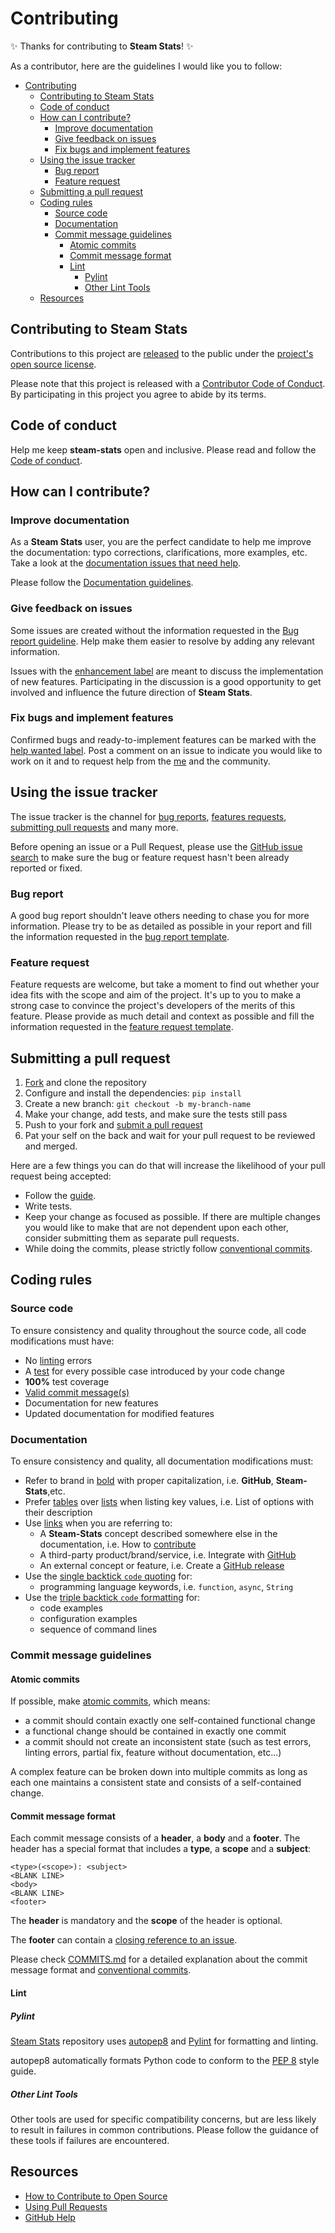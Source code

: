 # Contributing

✨ Thanks for contributing to **Steam Stats**! ✨

[fork]: https://github.com/nicconike/steam-stats/fork
[pr]: https://github.com/nicconike/steam-stats/compare
[code-of-conduct]: CODE_OF_CONDUCT.md

As a contributor, here are the guidelines I would like you to follow:

- [Contributing](#contributing)
	- [Contributing to Steam Stats](#contributing-to-steam-stats)
	- [Code of conduct](#code-of-conduct)
	- [How can I contribute?](#how-can-i-contribute)
		- [Improve documentation](#improve-documentation)
		- [Give feedback on issues](#give-feedback-on-issues)
		- [Fix bugs and implement features](#fix-bugs-and-implement-features)
	- [Using the issue tracker](#using-the-issue-tracker)
		- [Bug report](#bug-report)
		- [Feature request](#feature-request)
	- [Submitting a pull request](#submitting-a-pull-request)
	- [Coding rules](#coding-rules)
		- [Source code](#source-code)
		- [Documentation](#documentation)
		- [Commit message guidelines](#commit-message-guidelines)
			- [Atomic commits](#atomic-commits)
			- [Commit message format](#commit-message-format)
			- [Lint](#lint)
				- [Pylint](#pylint)
				- [Other Lint Tools](#other-lint-tools)
	- [Resources](#resources)

## Contributing to Steam Stats

Contributions to this project are [released](https://help.github.com/articles/github-terms-of-service/#6-contributions-under-repository-license) to the public under the [project's open source license](LICENSE).

Please note that this project is released with a [Contributor Code of Conduct][code-of-conduct]. By participating in this project you agree to abide by its terms.

## Code of conduct

Help me keep **steam-stats** open and inclusive. Please read and follow the [Code of conduct](CODE_OF_CONDUCT.md).

## How can I contribute?

### Improve documentation

As a **Steam Stats** user, you are the perfect candidate to help me improve the documentation: typo corrections, clarifications, more examples, etc. Take a look at the [documentation issues that need help](https://github.com/Nicconike/Steam-Stats/issues/new?assignees=nicconike&labels=documentation&projects=&template=documentation.yml&title=%5BDOC%5D+).

Please follow the [Documentation guidelines](#documentation).

### Give feedback on issues

Some issues are created without the information requested in the [Bug report guideline](#bug-report).
Help make them easier to resolve by adding any relevant information.

Issues with the [enhancement label](https://github.com/Nicconike/Steam-Stats/labels/enhancement) are meant to discuss the implementation of new features.
Participating in the discussion is a good opportunity to get involved and influence the future direction of **Steam Stats**.

### Fix bugs and implement features

Confirmed bugs and ready-to-implement features can be marked with the [help wanted label](https://github.com/Nicconike/Steam-Stats/labels/help%20wanted).
Post a comment on an issue to indicate you would like to work on it and to request help from the [me](https://github.com/Nicconike) and the community.

## Using the issue tracker

The issue tracker is the channel for [bug reports](#bug-report), [features requests](#feature-request), [submitting pull requests](#submitting-a-pull-request) and many more.

Before opening an issue or a Pull Request, please use the [GitHub issue search](https://github.com/Nicconike/Steam-Stats/issues?q=is%3Aissue) to make sure the bug or feature request hasn't been already reported or fixed.

### Bug report

A good bug report shouldn't leave others needing to chase you for more information.
Please try to be as detailed as possible in your report and fill the information requested in the [bug report template](https://github.com/Nicconike/Steam-Stats/issues/new?assignees=nicconike&labels=bug&projects=&template=bug-report.yml&title=%5BBUG%5D+).

### Feature request

Feature requests are welcome, but take a moment to find out whether your idea fits with the scope and aim of the project.
It's up to you to make a strong case to convince the project's developers of the merits of this feature.
Please provide as much detail and context as possible and fill the information requested in the [feature request template](https://github.com/Nicconike/Steam-Stats/issues/new?assignees=nicconike&labels=enhancement&projects=&template=feature-request.yml&title=%5BFEATURE%5D+).

## Submitting a pull request

1. [Fork][fork] and clone the repository
2. Configure and install the dependencies: `pip install`
3. Create a new branch: `git checkout -b my-branch-name`
4. Make your change, add tests, and make sure the tests still pass
5. Push to your fork and [submit a pull request][pr]
6. Pat your self on the back and wait for your pull request to be reviewed and merged.

Here are a few things you can do that will increase the likelihood of your pull request being accepted:

- Follow the [guide](#how-can-i-contribute).
- Write tests.
- Keep your change as focused as possible. If there are multiple changes you would like to make that are not dependent upon each other, consider submitting them as separate pull requests.
- While doing the commits, please strictly follow [conventional commits](https://www.conventionalcommits.org/en/v1.0.0/).

## Coding rules

### Source code

To ensure consistency and quality throughout the source code, all code modifications must have:

- No [linting](#lint) errors
- A [test](#tests) for every possible case introduced by your code change
- **100%** test coverage
- [Valid commit message(s)](#commit-message-guidelines)
- Documentation for new features
- Updated documentation for modified features

### Documentation

To ensure consistency and quality, all documentation modifications must:

- Refer to brand in [bold](https://help.github.com/articles/basic-writing-and-formatting-syntax/#styling-text) with proper capitalization, i.e. **GitHub**, **Steam-Stats**,etc.
- Prefer [tables](https://help.github.com/articles/organizing-information-with-tables) over [lists](https://help.github.com/articles/basic-writing-and-formatting-syntax/#lists) when listing key values, i.e. List of options with their description
- Use [links](https://help.github.com/articles/basic-writing-and-formatting-syntax/#links) when you are referring to:
  - A **Steam-Stats** concept described somewhere else in the documentation, i.e. How to [contribute](CONTRIBUTING.md)
  - A third-party product/brand/service, i.e. Integrate with [GitHub](https://github.com)
  - An external concept or feature, i.e. Create a [GitHub release](https://help.github.com/articles/creating-releases)
- Use the [single backtick `code` quoting](https://help.github.com/articles/basic-writing-and-formatting-syntax/#quoting-code) for:
  - programming language keywords, i.e. `function`, `async`, `String`
- Use the [triple backtick `code` formatting](https://help.github.com/articles/creating-and-highlighting-code-blocks) for:
  - code examples
  - configuration examples
  - sequence of command lines

### Commit message guidelines

#### Atomic commits

If possible, make [atomic commits](https://en.wikipedia.org/wiki/Atomic_commit), which means:

- a commit should contain exactly one self-contained functional change
- a functional change should be contained in exactly one commit
- a commit should not create an inconsistent state (such as test errors, linting errors, partial fix, feature without documentation, etc...)

A complex feature can be broken down into multiple commits as long as each one maintains a consistent state and consists of a self-contained change.

#### Commit message format

Each commit message consists of a **header**, a **body** and a **footer**.
The header has a special format that includes a **type**, a **scope** and a **subject**:

```commit
<type>(<scope>): <subject>
<BLANK LINE>
<body>
<BLANK LINE>
<footer>
```

The **header** is mandatory and the **scope** of the header is optional.

The **footer** can contain a [closing reference to an issue](https://help.github.com/articles/closing-issues-via-commit-messages).

Please check [COMMITS.md](https://github.com/Nicconike/Steam-Stats/blob/master/COMMITS.md) for a detailed explanation about the commit message format and [conventional commits](https://www.conventionalcommits.org/en/v1.0.0/).

#### Lint

##### Pylint

[Steam Stats](https://github.com/Nicconike/Steam-Stats) repository uses [autopep8](https://pypi.org/project/autopep8/) and [Pylint](https://www.pylint.org/) for formatting and linting.

autopep8 automatically formats Python code to conform to the [PEP 8](https://peps.python.org/pep-0008/) style guide.

##### Other Lint Tools

Other tools are used for specific compatibility concerns, but are less likely to result in failures in common contributions.
Please follow the guidance of these tools if failures are encountered.

## Resources

- [How to Contribute to Open Source](https://opensource.guide/how-to-contribute/)
- [Using Pull Requests](https://help.github.com/articles/about-pull-requests/)
- [GitHub Help](https://help.github.com)
